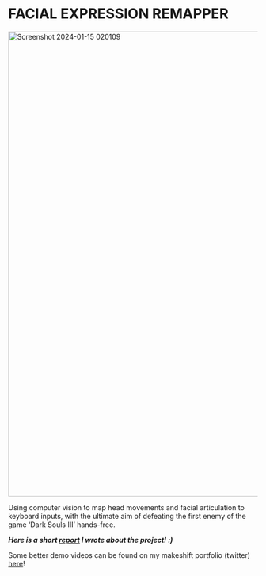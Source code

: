 # FACIAL EXPRESSION REMAPPER

<img width="939" alt="Screenshot 2024-01-15 020109" src="https://github.com/jawknee-h/facial-expression-remapper/assets/121831154/38300355-75c9-4007-b716-8a47ed07b81a">


Using computer vision to map head movements and facial articulation to keyboard inputs, with the ultimate aim of defeating the first enemy of the game ‘Dark Souls III’ hands-free.


**_Here is a short [report](https://jawknee-h.github.io/facial-expression-remapper/docs/report.pdf) I wrote about the project! :)_**

Some better demo videos can be found on my makeshift portfolio (twitter) [here](https://x.com/jawkn3ee/status/1808331587693527403)!
